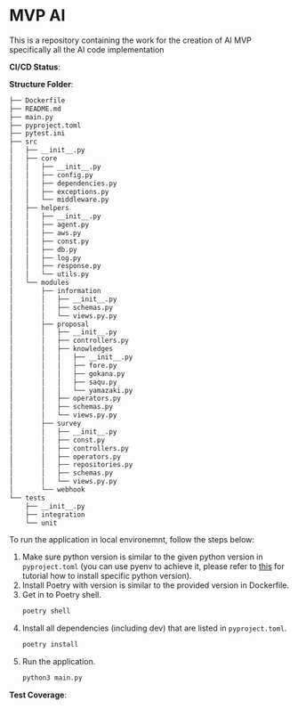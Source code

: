 # MVP AI
This is a repository containing the work for the creation of AI MVP specifically all the AI code implementation

**CI/CD Status**:
<empty>

**Structure Folder**:
```bash
├── Dockerfile
├── README.md
├── main.py
├── pyproject.toml
├── pytest.ini
├── src
│   ├── __init__.py
│   ├── core
│   │   ├── __init__.py
│   │   ├── config.py
│   │   ├── dependencies.py
│   │   ├── exceptions.py
│   │   └── middleware.py
│   ├── helpers
│   │   ├── __init__.py
│   │   ├── agent.py
│   │   ├── aws.py
│   │   ├── const.py
│   │   ├── db.py
│   │   ├── log.py
│   │   ├── response.py
│   │   └── utils.py
│   └── modules
│       ├── information
│       │   ├── __init__.py
│       │   ├── schemas.py
│       │   └── views.py.py
│       ├── proposal
│       │   ├── __init__.py
│       │   ├── controllers.py
│       │   ├── knowledges
│       │   │   ├── __init__.py
│       │   │   ├── fore.py
│       │   │   ├── gokana.py
│       │   │   ├── saqu.py
│       │   │   └── yamazaki.py
│       │   ├── operators.py
│       │   ├── schemas.py
│       │   └── views.py.py
│       ├── survey
│       │   ├── __init__.py
│       │   ├── const.py
│       │   ├── controllers.py
│       │   ├── operators.py
│       │   ├── repositories.py
│       │   ├── schemas.py
│       │   └── views.py.py
│       └── webhook
└── tests
    ├── __init__.py
    ├── integration
    └── unit
```

To run the application in local environemnt, follow the steps below:
1. Make sure python version is similar to the given python version in `pyproject.toml` (you can use pyenv to achieve it, please refer to [this](https://medium.com/@adocquin/mastering-python-virtual-environments-with-pyenv-and-pyenv-virtualenv-c4e017c0b173) for tutorial how to install specific python version).
2. Install Poetry with version is similar to the provided version in Dockerfile.
3. Get in to Poetry shell.
    ```bash
    poetry shell
    ```
4. Install all dependencies (including dev) that are listed in `pyproject.toml`.
    ```bash
    poetry install
    ```
5. Run the application.
    ```bash
    python3 main.py
    ```

**Test Coverage**:
<empty>